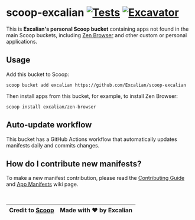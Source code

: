 # scoop-excalian [![Tests](https://github.com/excalian/scoop-excalian/actions/workflows/ci.yml/badge.svg)](https://github.com/excalian/scoop-excalian/actions/workflows/ci.yml) [![Excavator](https://github.com/excalian/scoop-excalian/actions/workflows/excavator.yml/badge.svg)](https://github.com/excalian/scoop-excalian/actions/workflows/excavator.yml)

This is **Excalian's personal Scoop bucket** containing apps not found in the main Scoop buckets, including [Zen Browser](https://zen-browser.app) and other custom or personal applications.

## Usage

Add this bucket to Scoop:
```pwsh
scoop bucket add excalian https://github.com/Excalian/scoop-excalian
```
Then install apps from this bucket, for example, to install Zen Browser:
```pwsh
scoop install excalian/zen-browser
```
## Auto-update workflow

This bucket has a GitHub Actions workflow that automatically updates manifests daily and commits changes.


## How do I contribute new manifests?

To make a new manifest contribution, please read the [Contributing
Guide](https://github.com/ScoopInstaller/.github/blob/main/.github/CONTRIBUTING.md)
and [App Manifests](https://github.com/ScoopInstaller/Scoop/wiki/App-Manifests)
wiki page.

<br>

| Credit to [Scoop](https://github.com/ScoopInstaller/Scoop) | Made with ❤️ by Excalian |
|--------------------------|-------------------------------------------------------------|

